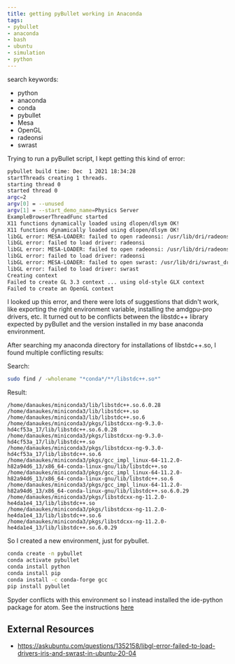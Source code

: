 ```yaml
---
title: getting pyBullet working in Anaconda
tags:
- pybullet
- anaconda
- bash
- ubuntu
- simulation
- python
---
```



search keywords:

- python
- anaconda
- conda
- pybullet
- Mesa
- OpenGL
- radeonsi
- swrast


Trying to run a pyBullet script, I kept getting this kind of error:

```bash
pybullet build time: Dec  1 2021 18:34:28
startThreads creating 1 threads.
starting thread 0
started thread 0 
argc=2
argv[0] = --unused
argv[1] = --start_demo_name=Physics Server
ExampleBrowserThreadFunc started
X11 functions dynamically loaded using dlopen/dlsym OK!
X11 functions dynamically loaded using dlopen/dlsym OK!
libGL error: MESA-LOADER: failed to open radeonsi: /usr/lib/dri/radeonsi_dri.so: cannot open shared object file: No such file or directory (search paths /usr/lib/x86_64-linux-gnu/dri:\$${ORIGIN}/dri:/usr/lib/dri, suffix _dri)
libGL error: failed to load driver: radeonsi
libGL error: MESA-LOADER: failed to open radeonsi: /usr/lib/dri/radeonsi_dri.so: cannot open shared object file: No such file or directory (search paths /usr/lib/x86_64-linux-gnu/dri:\$${ORIGIN}/dri:/usr/lib/dri, suffix _dri)
libGL error: failed to load driver: radeonsi
libGL error: MESA-LOADER: failed to open swrast: /usr/lib/dri/swrast_dri.so: cannot open shared object file: No such file or directory (search paths /usr/lib/x86_64-linux-gnu/dri:\$${ORIGIN}/dri:/usr/lib/dri, suffix _dri)
libGL error: failed to load driver: swrast
Creating context
Failed to create GL 3.3 context ... using old-style GLX context
Failed to create an OpenGL context
```

I looked up this error, and there were lots of suggestions that didn't work, like exporting the right environment variable, installing the amdgpu-pro drivers, etc.  It turned out to be conflicts between the libstdc++ library expected by pyBullet and the version installed in my base anaconda environment.

After searching my anaconda directory for installations of libstdc++.so, I found multiple conflicting results:

Search:

```bash
sudo find / -wholename "*conda*/**/libstdc++.so*"
```

Result:

```
/home/danaukes/miniconda3/lib/libstdc++.so.6.0.28
/home/danaukes/miniconda3/lib/libstdc++.so
/home/danaukes/miniconda3/lib/libstdc++.so.6
/home/danaukes/miniconda3/pkgs/libstdcxx-ng-9.3.0-hd4cf53a_17/lib/libstdc++.so.6.0.28
/home/danaukes/miniconda3/pkgs/libstdcxx-ng-9.3.0-hd4cf53a_17/lib/libstdc++.so
/home/danaukes/miniconda3/pkgs/libstdcxx-ng-9.3.0-hd4cf53a_17/lib/libstdc++.so.6
/home/danaukes/miniconda3/pkgs/gcc_impl_linux-64-11.2.0-h82a94d6_13/x86_64-conda-linux-gnu/lib/libstdc++.so
/home/danaukes/miniconda3/pkgs/gcc_impl_linux-64-11.2.0-h82a94d6_13/x86_64-conda-linux-gnu/lib/libstdc++.so.6
/home/danaukes/miniconda3/pkgs/gcc_impl_linux-64-11.2.0-h82a94d6_13/x86_64-conda-linux-gnu/lib/libstdc++.so.6.0.29
/home/danaukes/miniconda3/pkgs/libstdcxx-ng-11.2.0-he4da1e4_13/lib/libstdc++.so
/home/danaukes/miniconda3/pkgs/libstdcxx-ng-11.2.0-he4da1e4_13/lib/libstdc++.so.6
/home/danaukes/miniconda3/pkgs/libstdcxx-ng-11.2.0-he4da1e4_13/lib/libstdc++.so.6.0.29
```

So I created a new environment, just for pybullet.

```bash
conda create -n pybullet
conda activate pybullet
conda install python
conda install pip
conda install -c conda-forge gcc
pip install pybullet
```

Spyder conflicts with this environment so I instead installed the ide-python package for atom.  See the instructions [here](/notebook/atom-for-python/)

## External Resources

* <https://askubuntu.com/questions/1352158/libgl-error-failed-to-load-drivers-iris-and-swrast-in-ubuntu-20-04>


